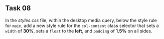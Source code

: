 ## Task 08
In the *styles.css* file, within the desktop media query, below the style rule for `main`, add a new style rule for the `col-content` class selector that sets a `width` of   **30%**, sets a `float` to the **left**, and `padding` of **1.5%** on all sides.
